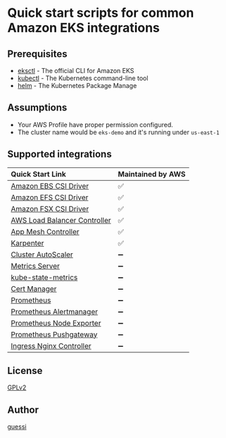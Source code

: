 # Quick start scripts for common Amazon EKS integrations

## Prerequisites

- [eksctl](https://eksctl.io/) - The official CLI for Amazon EKS
- [kubectl](https://kubernetes.io/docs/tasks/tools/) - The Kubernetes command-line tool
- [helm](https://helm.sh/) - The Kubernetes Package Manage

## Assumptions

- Your AWS Profile have proper permission configured.
- The cluster name would be `eks-demo` and it's running under `us-east-1`

## Supported integrations

| Quick Start Link                                                       | Maintained by AWS        |
|:-----------------------------------------------------------------------|:-------------------------|
| [Amazon EBS CSI Driver](./scripts/aws-ebs-csi-driver)                  | :white_check_mark:       |
| [Amazon EFS CSI Driver](./scripts/aws-efs-csi-driver)                  | :white_check_mark:       |
| [Amazon FSX CSI Driver](./scripts/aws-fsx-csi-driver)                  | :white_check_mark:       |
| [AWS Load Balancer Controller](./scripts/aws-load-balancer-controller) | :white_check_mark:       |
| [App Mesh Controller](./scripts/appmesh-controller)                    | :white_check_mark:       |
| [Karpenter](./scripts/karpenter)                                       | :white_check_mark:       |
| [Cluster AutoScaler](./scripts/cluster-autoscaler)                     | :heavy_minus_sign:       |
| [Metrics Server](./scripts/metrics-server)                             | :heavy_minus_sign:       |
| [kube-state-metrics](./scripts/kube-state-metrics)                     | :heavy_minus_sign:       |
| [Cert Manager](./scripts/cert-manager)                                 | :heavy_minus_sign:       |
| [Prometheus](./scripts/prometheus)                                     | :heavy_minus_sign:       |
| [Prometheus Alertmanager](./scripts/alertmanager)                      | :heavy_minus_sign:       |
| [Prometheus Node Exporter](./scripts/prometheus-node-exporter)         | :heavy_minus_sign:       |
| [Prometheus Pushgateway](./scripts/prometheus-pushgateway)             | :heavy_minus_sign:       |
| [Ingress Nginx Controller](./scripts/ingress-nginx-controller)         | :heavy_minus_sign:       |

## License

[GPLv2](LICENSE)

## Author

[guessi](https://github.com/guessi)
